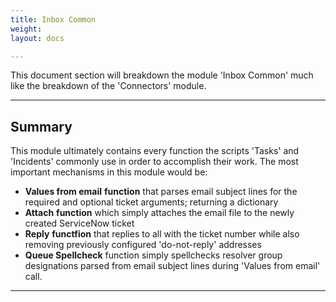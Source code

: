 ```yaml
---
title: Inbox Common
weight: 
layout: docs

---
```

This document section will breakdown the module 'Inbox Common' much like the breakdown of the 'Connectors' module.

<hr />

## Summary

This module ultimately contains every function the scripts 'Tasks' and 'Incidents' commonly use in order to accomplish their work. The most important mechanisms in this module would be:

* **Values from email** **function** that parses email subject lines for the required and optional ticket arguments; returning a dictionary
* **Attach** **function** which simply attaches the email file to the newly created ServiceNow ticket
* **Reply** **functfion** that replies to all with the ticket number while also removing previously configured 'do-not-reply' addresses
* **Queue Spellcheck** function simply spellchecks resolver group designations parsed from email subject lines during 'Values from email' call.

<hr />